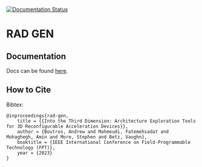 [![Documentation Status](https://readthedocs.org/projects/rad-gen/badge/?version=latest)](https://rad-gen.readthedocs.io/en/latest/?badge=latest)

# RAD GEN 


## Documentation
Docs can be found [here](https://rad-gen.readthedocs.io/en/latest/index.html).


## How to Cite

Bibtex:
```
@inproceedings{rad-gen,
    title = {{Into the Third Dimension: Architecture Exploration Tools for 3D Reconfigurable Acceleration Devices}},
    author = {Boutros, Andrew and Mahmoudi, Fatemehsadat and Mohaghegh, Amin and More, Stephen and Betz, Vaughn},
    booktitle = {IEEE International Conference on Field-Programmable Technology (FPT)},
    year = {2023}
}
```

